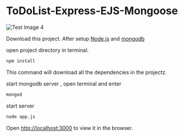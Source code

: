 # ToDoList-Express-EJS-Mongoose

![Test Image 4](https://github.com/adsalihac/Screenshots/blob/master/ToDoList-Express-EJS-Mongoose/ToDoList-Express-EJS-Mongoose.JPG)

Download this project.
After setup [Node.js](https://nodejs.org/en/) and [mongodb](https://www.mongodb.com/download-center/community) 

open project directory in terminal.
```bash
npm install
```
This command will download all the dependencies in the projectz.

start mongodb server , open terminal and enter
```bash
mongod
```
start server
```bash
node app.js
```
Open [http://localhost:3000](http://localhost:3000) to view it in the browser.
